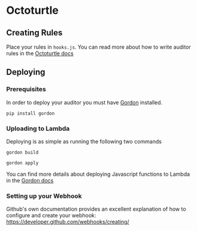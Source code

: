 # Octoturtle

## Creating Rules

Place your rules in `hooks.js`. You can read more about how to write auditor
rules in the [Octoturtle docs][0]

## Deploying

### Prerequisites

In order to deploy your auditor you must have [Gordon][1] installed.

```
pip install gordon
```

### Uploading to Lambda

Deploying is as simple as running the following two commands

```
gordon build
```

```
gordon apply
```

You can find more details about deploying Javascript functions to Lambda in the
[Gordon docs][2]

### Setting up your Webhook

Github's own documentation provides an excellent explanation of how to configure
and create your webhook: https://developer.github.com/webhooks/creating/

[0]: http://ajguenther.com/octoturtle/
[1]: http://gordon.readthedocs.io/
[2]: http://gordon.readthedocs.io/en/latest/quickstart_js.html#build-your-project
